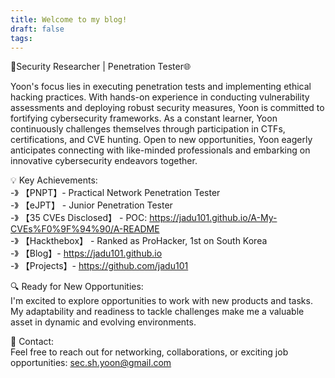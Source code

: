 ```yaml
---
title: Welcome to my blog!
draft: false
tags:
---
```

🚀Security Researcher | Penetration Tester🌐  
  
Yoon's focus lies in executing penetration tests and implementing ethical hacking practices. With hands-on experience in conducting vulnerability assessments and deploying robust security measures, Yoon is committed to fortifying cybersecurity frameworks. As a constant learner, Yoon continuously challenges themselves through participation in CTFs, certifications, and CVE hunting. Open to new opportunities, Yoon eagerly anticipates connecting with like-minded professionals and embarking on innovative cybersecurity endeavors together.  
  
💡 Key Achievements:  
-》 【PNPT】- Practical Network Penetration Tester  
-》 【eJPT】 - Junior Penetration Tester  
-》 【35 CVEs Disclosed】 - POC: https://jadu101.github.io/A-My-CVEs%F0%9F%94%90/A-README  
-》 【Hackthebox】 - Ranked as ProHacker, 1st on South Korea  
-》 【Blog】- https://jadu101.github.io  
-》 【Projects】- https://github.com/jadu101  
  
  
🔍 Ready for New Opportunities:  
I'm excited to explore opportunities to work with new products and tasks. My adaptability and readiness to tackle challenges make me a valuable asset in dynamic and evolving environments.  
  
📧 Contact:  
Feel free to reach out for networking, collaborations, or exciting job opportunities: sec.sh.yoon@gmail.com